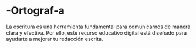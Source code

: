# -Ortograf-a
La escritura es una herramienta fundamental para comunicarnos de manera clara y efectiva. Por ello, este recurso educativo digital está diseñado para ayudarte a mejorar tu redacción escrita.
